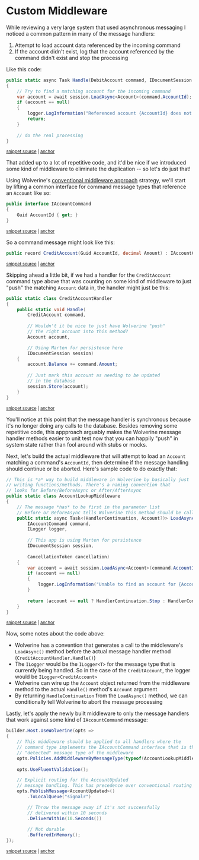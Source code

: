 # Custom Middleware

While reviewing a very large system that used asynchronous messaging I noticed a common pattern in many of the message handlers:

1. Attempt to load account data referenced by the incoming command
2. If the account didn't exist, log that the account referenced by the command didn't exist and stop the processing

Like this code:

<!-- snippet: sample_common_scenario -->
<a id='snippet-sample_common_scenario'></a>
```cs
public static async Task Handle(DebitAccount command, IDocumentSession session, ILogger logger)
{
    // Try to find a matching account for the incoming command
    var account = await session.LoadAsync<Account>(command.AccountId);
    if (account == null)
    {
        logger.LogInformation("Referenced account {AccountId} does not exist", command.AccountId);
        return;
    }
    
    // do the real processing
}
```
<sup><a href='https://github.com/JasperFx/wolverine/blob/main/src/Samples/Middleware/AppWithMiddleware/Account.cs#L18-L33' title='Snippet source file'>snippet source</a> | <a href='#snippet-sample_common_scenario' title='Start of snippet'>anchor</a></sup>
<!-- endSnippet -->

That added up to a lot of repetitive code, and it'd be nice if we introduced some kind of middleware to eliminate the duplication -- so let's do just that!

Using Wolverine's [conventional middleware approach](/guide/handlers/middleware.html#conventional-middleware) strategy, we'll start by lifting a common interface for
command message types that reference an `Account` like so:

<!-- snippet: sample_IAccountCommand -->
<a id='snippet-sample_iaccountcommand'></a>
```cs
public interface IAccountCommand
{
    Guid AccountId { get; }
}
```
<sup><a href='https://github.com/JasperFx/wolverine/blob/main/src/Samples/Middleware/AppWithMiddleware/Account.cs#L36-L43' title='Snippet source file'>snippet source</a> | <a href='#snippet-sample_iaccountcommand' title='Start of snippet'>anchor</a></sup>
<!-- endSnippet -->

So a command message might look like this:

<!-- snippet: sample_CreditAccount -->
<a id='snippet-sample_creditaccount'></a>
```cs
public record CreditAccount(Guid AccountId, decimal Amount) : IAccountCommand;
```
<sup><a href='https://github.com/JasperFx/wolverine/blob/main/src/Samples/Middleware/AppWithMiddleware/Account.cs#L45-L49' title='Snippet source file'>snippet source</a> | <a href='#snippet-sample_creditaccount' title='Start of snippet'>anchor</a></sup>
<!-- endSnippet -->

Skipping ahead a little bit, if we had a handler for the `CreditAccount` command type above that was counting on some kind of middleware to just "push" the matching
`Account` data in, the handler might just be this:

<!-- snippet: sample_CreditAccountHandler -->
<a id='snippet-sample_creditaccounthandler'></a>
```cs
public static class CreditAccountHandler
{
    public static void Handle(
        CreditAccount command, 
        
        // Wouldn't it be nice to just have Wolverine "push"
        // the right account into this method?
        Account account,

        // Using Marten for persistence here
        IDocumentSession session)
    {
        account.Balance += command.Amount;
        
        // Just mark this account as needing to be updated 
        // in the database
        session.Store(account);
    }
}
```
<sup><a href='https://github.com/JasperFx/wolverine/blob/main/src/Samples/Middleware/AppWithMiddleware/Account.cs#L51-L73' title='Snippet source file'>snippet source</a> | <a href='#snippet-sample_creditaccounthandler' title='Start of snippet'>anchor</a></sup>
<!-- endSnippet -->

You'll notice at this point that the message handler is synchronous because it's no longer doing any calls to the database. Besides removing some repetitive code, this appproach
arguably makes the Wolverine message handler methods easier to unit test now that you can happily "push" in system state rather than fool around with stubs or mocks.

Next, let's build the actual middleware that will attempt to load an `Account` matching a command's `AccountId`, then determine if the message handling should continue
or be aborted. Here's sample code to do exactly that:

<!-- snippet: sample_AccountLookupMiddleware -->
<a id='snippet-sample_accountlookupmiddleware'></a>
```cs
// This is *a* way to build middleware in Wolverine by basically just
// writing functions/methods. There's a naming convention that
// looks for Before/BeforeAsync or After/AfterAsync
public static class AccountLookupMiddleware
{
    // The message *has* to be first in the parameter list
    // Before or BeforeAsync tells Wolverine this method should be called before the actual action
    public static async Task<(HandlerContinuation, Account?)> LoadAsync(
        IAccountCommand command, 
        ILogger logger, 
        
        // This app is using Marten for persistence
        IDocumentSession session, 
        
        CancellationToken cancellation)
    {
        var account = await session.LoadAsync<Account>(command.AccountId, cancellation);
        if (account == null)
        {
            logger.LogInformation("Unable to find an account for {AccountId}, aborting the requested operation", command.AccountId);
        }
        
        return (account == null ? HandlerContinuation.Stop : HandlerContinuation.Continue, account);
    }
}
```
<sup><a href='https://github.com/JasperFx/wolverine/blob/main/src/Samples/Middleware/AppWithMiddleware/Account.cs#L76-L104' title='Snippet source file'>snippet source</a> | <a href='#snippet-sample_accountlookupmiddleware' title='Start of snippet'>anchor</a></sup>
<!-- endSnippet -->

Now, some notes about the code above:

* Wolverine has a convention that generates a call to the middleware's `LoadAsync()` method before the actual message handler method (`CreditAccountHandler.Handle()`)
* The `ILogger` would be the `ILogger<T>` for the message type that is currently being handled. So in the case of the `CreditAccount`, the logger would be `ILogger<CreditAccount>`
* Wolverine can wire up the `Account` object returned from the middleware method to the actual `Handle()` method's `Account` argument
* By returning `HandleContinuation` from the `LoadAsync()` method, we can conditionally tell Wolverine to abort the message processing

Lastly, let's apply the newly built middleware to only the message handlers that work against some kind of `IAccountCommand` message:

<!-- snippet: sample_registering_middleware_by_message_type -->
<a id='snippet-sample_registering_middleware_by_message_type'></a>
```cs
builder.Host.UseWolverine(opts =>
{
    // This middleware should be applied to all handlers where the 
    // command type implements the IAccountCommand interface that is the
    // "detected" message type of the middleware
    opts.Policies.AddMiddlewareByMessageType(typeof(AccountLookupMiddleware));
    
    opts.UseFluentValidation();

    // Explicit routing for the AccountUpdated
    // message handling. This has precedence over conventional routing
    opts.PublishMessage<AccountUpdated>()
        .ToLocalQueue("signalr")

        // Throw the message away if it's not successfully
        // delivered within 10 seconds
        .DeliverWithin(10.Seconds())
        
        // Not durable
        .BufferedInMemory();
});
```
<sup><a href='https://github.com/JasperFx/wolverine/blob/main/src/Samples/Middleware/AppWithMiddleware/Program.cs#L28-L52' title='Snippet source file'>snippet source</a> | <a href='#snippet-sample_registering_middleware_by_message_type' title='Start of snippet'>anchor</a></sup>
<!-- endSnippet -->

